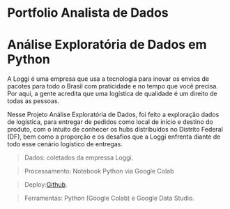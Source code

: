 # Portfolio Analista de Dados

<h1>Análise Exploratória de Dados em Python</h1>

A Loggi é uma empresa que usa a tecnologia para inovar os envios de pacotes para todo o Brasil com praticidade e no tempo que você precisa. Por aqui, a gente acredita que uma logística de qualidade é um direito de todas as pessoas.

Nesse Projeto Análise Exploratória de Dados, foi feito a exploração dados de logística, para entregar de pedidos como local de início e destino do produto, com o intuito de conhecer os hubs distribuídos no Distrito Federal (DF), bem como a proporção e os desafios que a Loggi enfrenta diante de todo esse cenário logístico de entregas.

>Dados: coletados da empressa Loggi.

>Processamento: Notebook Python via Google Colab

>Deploy:[Github](https://github.com/petwillian/Portfolio-Analista-de-Dados/blob/main/Projeto%20An%C3%A1lise%20Explorat%C3%B3ria%20de%20Dados%20em%20Python/Projeto.ipynb).

>Ferramentas: Python (Google Colab) e Google Data Studio.


